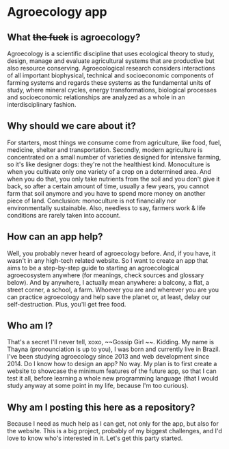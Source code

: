 # Agroecology app

## What ~~the fuck~~ is agroecology?
Agroecology is a scientific discipline that uses ecological theory to study, design, manage and evaluate agricultural systems that are productive but also resource conserving. Agroecological research considers interactions of all important biophysical, technical and socioeconomic components of farming systems and regards these systems as the fundamental units of study, where mineral cycles, energy transformations, biological processes and socioeconomic relationships are analyzed as a whole in an interdisciplinary fashion.

## Why should we care about it?
For starters, most things we consume come from agriculture, like food, fuel, medicine, shelter and transportation. Secondly, modern agriculture is concentrated on a small number of varieties designed for intensive farming, so it's like designer dogs: they're not the healthiest kind. Monoculture is when you cultivate only one variety of a crop on a determined area. And when you do that, you only take nutrients from the soil and you don't give it back, so after a certain amount of time, usually a few years, you cannot farm that soil anymore and you have to spend more money on another piece of land. Conclusion: monoculture is not financially nor environmentally sustainable. Also, needless to say, farmers work & life conditions are rarely taken into account.

## How can an app help?
Well, you probably never heard of agroecology before. And, if you have, it wasn't in any high-tech related website. So I want to create an app that aims to be a step-by-step guide to starting an agroecological agroecosystem anywhere (for meanings, check sources and glossary below). And by anywhere, I actually mean anywhere: a balcony, a flat, a street corner, a school, a farm. Whoever you are and wherever you are you can practice agroecology and help save the planet or, at least, delay our self-destruction. Plus, you'll get free food.

## Who am I?
That's a secret I'll never tell, xoxo, ~~Gossip Girl ~~. Kidding. My name is Thayna (pronounciation is up to you), I was born and currently live in Brazil. I've been studying agroecology since 2013 and web development since 2014. Do I know how to design an app? No way. My plan is to first create a website to showcase the minimum features of the future app, so that I can test it all, before learning a whole new programming language (that I would study anyway at some point in my life, because I'm too curious).

## Why am I posting this here as a repository?
Because I need as much help as I can get, not only for the app, but also for the website. This is a big project, probably of my biggest challenges, and I'd love to know who's interested in it. Let's get this party started.
